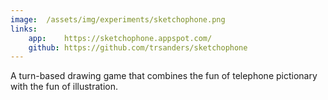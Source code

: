 ```yaml
---
image:  /assets/img/experiments/sketchophone.png
links:
    app:    https://sketchophone.appspot.com/
    github: https://github.com/trsanders/sketchophone
---
```


A turn-based drawing game that combines the fun of telephone pictionary with the fun
of illustration.